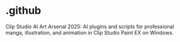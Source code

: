 # .github
Clip Studio AI Art Arsenal 2025: AI plugins and scripts for professional manga, illustration, and animation in Clip Studio Paint EX on Windows.
